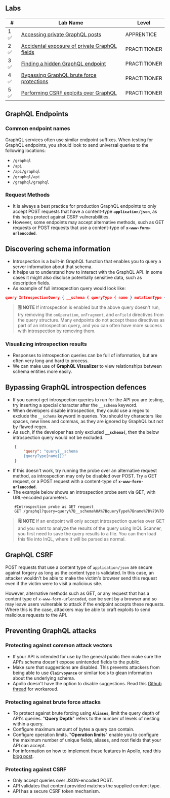 
## Labs

| #  | Lab Name                                                | Level        |
|----|---------------------------------------------------------|--------------|
| 1 ✅  | [Accessing private GraphQL posts](Accessing%20private%20GraphQL%20posts.md)         | APPRENTICE   |
| 2 ✅  | [Accidental exposure of private GraphQL fields](Accidental%20exposure%20of%20private%20GraphQL%20fields.md)   | PRACTITIONER |
| 3 ✅ | [Finding a hidden GraphQL endpoint](Finding%20a%20hidden%20GraphQL%20endpoint.md)      | PRACTITIONER |
| 4 ✅  | [Bypassing GraphQL brute force protections](Bypassing%20GraphQL%20brute%20force%20protections.md) | PRACTITIONER |
| 5 ✅  | [Performing CSRF exploits over GraphQL](Performing%20CSRF%20exploits%20over%20GraphQL.md)     | PRACTITIONER |


## GraphQL Endpoints

### Common endpoint names

GraphQL services often use similar endpoint suffixes. When testing for GraphQL endpoints, you should look to send universal queries to the following locations:
- `/graphql`
- `/api`
- `/api/graphql`
- `/graphql/api`
- `/graphql/graphql`

### Request Methods

- It is always a best practice for production GraphQL endpoints to only accept POST requests that have a content-type **`application/json`**, as this helps protect against CSRF vulnerabilities. 
- However, some endpoints may accept alternative methods, such as GET requests or POST requests that use a content-type of **`x-www-form-urlencoded`**.

## Discovering schema information

- Introspection is a built-in GraphQL function that enables you to query a server information about that schema.
- It helps us to understand how to interact with the GraphQL API. In some cases it might also disclose potentially sensitive data, such as description fields. 
- As example of full introspection query would look like:
```json
query IntrospectionQuery { __schema { queryType { name } mutationType { name } subscriptionType { name } types { ...FullType } directives { name description args { ...InputValue } onOperation #Often needs to be deleted to run query onFragment #Often needs to be deleted to run query onField #Often needs to be deleted to run query } } } fragment FullType on __Type { kind name description fields(includeDeprecated: true) { name description args { ...InputValue } type { ...TypeRef } isDeprecated deprecationReason } inputFields { ...InputValue } interfaces { ...TypeRef } enumValues(includeDeprecated: true) { name description isDeprecated deprecationReason } possibleTypes { ...TypeRef } } fragment InputValue on __InputValue { name description type { ...TypeRef } defaultValue } fragment TypeRef on __Type { kind name ofType { kind name ofType { kind name ofType { kind name } } } }
```

> **🗒️ NOTE**
> If introspection is enabled but the above query doesn't run, try removing the `onOperation`, `onFragment`, and `onField` directives from the query structure. Many endpoints do not accept these directives as part of an introspection query, and you can often have more success with introspection by removing them.

### Visualizing introspection results

- Responses to introspection queries can be full of information, but are often very long and hard to process. 
- We can make use of **GraphQL Visualizer** to view relationships between schema entities more easily. 

## Bypassing GraphQL introspection defences

- If you cannot get introspection queries to run for the API you are testing, try inserting a special character after the `__schema` keyword.
- When developers disable introspection, they could use a regex to exclude the `__schema` keyword in queries. You should try characters like spaces, new lines and commas, as they are ignored by GraphQL but not by flawed regex.
- As such, if the developer has only excluded **`__schema{`**, then the below introspection query would not be excluded.
```json
	{ 
		"query": "query{__schema
		{queryType{name}}}" 
	}
```

- If this doesn't work, try running the probe over an alternative request method, as introspection may only be disabled over POST. Try a GET request, or a POST request with a content-type of **`x-www-form-urlencoded`**.
- The example below shows an introspection probe sent via GET, with URL-encoded parameters.
```basic
	#Introspection probe as GET request 
	GET /graphql?query=query%7B__schema%0A%7BqueryType%7Bname%7D%7D%7D
```

> **🗒️ NOTE**
> If an endpoint will only accept introspection queries over GET and you want to analyze the results of the query using InQL Scanner, you first need to save the query results to a file. You can then load this file into InQL, where it will be parsed as normal.


## GraphQL CSRF

POST requests that use a content type of `application/json` are secure against forgery as long as the content type is validated. In this case, an attacker wouldn't be able to make the victim's browser send this request even if the victim were to visit a malicious site.

However, alternative methods such as GET, or any request that has a content type of `x-www-form-urlencoded`, can be sent by a browser and so may leave users vulnerable to attack if the endpoint accepts these requests. Where this is the case, attackers may be able to craft exploits to send malicious requests to the API.

## Preventing GraphQL attacks

### Protecting against common attack vectors

- If your API is intended for use by the general public then make sure the API's schema doesn't expose unintended fields to the public. 
- Make sure that suggestions are disabled. This prevents attackers from being able to use **`Clairvoyance`** or similar tools to glean information about the underlying schema.  
- Apollo doesn't have the option to disable suggestions. Read this [Github thread](https://github.com/apollographql/apollo-server/issues/3919#issuecomment-836503305) for workaroud. 

### Protecting against brute force attacks

- To protect against brute forcing using **`Aliases`**, limit the query depth of API's queries. "**Query Depth**" refers to the number of levels of nesting within a query. 
- Configure maximum amount of bytes a query can contain. 
- Configure operation limits. "**Operation limits**" enable you to configure the maximum number of unique fields, aliases, and root fields that your API can accept. 
- For information on how to implement these features in Apollo, read this [blog post](https://www.apollographql.com/blog/graphql/security/securing-your-graphql-api-from-malicious-queries/).

### Protecting against CSRF 

- Only accept queries over JSON-encoded POST.
- API validates that content provided matches the supplied content type. 
- API has a secure CSRF token mechanism. 